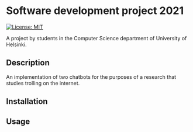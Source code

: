 # Software development project 2021

[![License: MIT](https://img.shields.io/badge/License-MIT-yellow.svg)](https://opensource.org/licenses/MIT)

A project by students in the Computer Science department of University of Helsinki.

## Description

An implementation of two chatbots for the purposes of a research that studies trolling on the internet.

## Installation

## Usage

